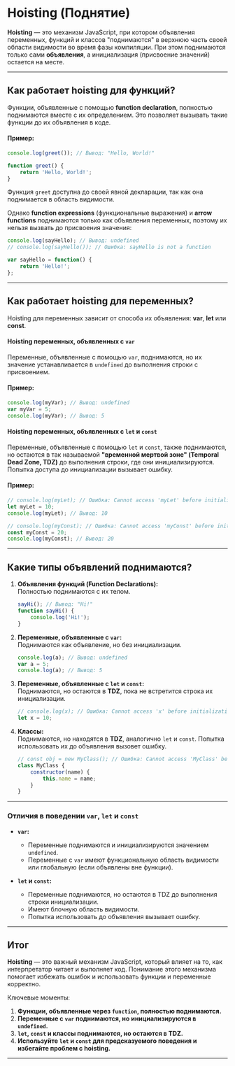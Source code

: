 # Hoisting (Поднятие)

**Hoisting** — это механизм JavaScript, при котором объявления переменных, функций и классов "поднимаются" в верхнюю часть своей области видимости во время фазы компиляции. При этом поднимаются только сами **объявления**, а инициализация (присвоение значений) остается на месте.

---

## Как работает hoisting для функций?

Функции, объявленные с помощью **function declaration**, полностью поднимаются вместе с их определением. Это позволяет вызывать такие функции до их объявления в коде.

#### Пример:
```javascript
console.log(greet()); // Вывод: "Hello, World!"

function greet() {
    return 'Hello, World!';
}
```

Функция `greet` доступна до своей явной декларации, так как она поднимается в область видимости.

Однако **function expressions** (функциональные выражения) и **arrow functions** поднимаются только как объявления переменных, поэтому их нельзя вызвать до присвоения значения:
```javascript
console.log(sayHello); // Вывод: undefined
// console.log(sayHello()); // Ошибка: sayHello is not a function

var sayHello = function() {
    return 'Hello!';
};
```

---

## Как работает hoisting для переменных?

Hoisting для переменных зависит от способа их объявления: **var**, **let** или **const**.

#### Hoisting переменных, объявленных с `var`

Переменные, объявленные с помощью `var`, поднимаются, но их значение устанавливается в `undefined` до выполнения строки с присвоением.  
#### Пример:
```javascript
console.log(myVar); // Вывод: undefined
var myVar = 5;
console.log(myVar); // Вывод: 5
```

#### Hoisting переменных, объявленных с `let` и `const`

Переменные, объявленные с помощью `let` и `const`, также поднимаются, но остаются в так называемой **"временной мертвой зоне" (Temporal Dead Zone, TDZ)** до выполнения строки, где они инициализируются. Попытка доступа до инициализации вызывает ошибку.  
#### Пример:
```javascript
// console.log(myLet); // Ошибка: Cannot access 'myLet' before initialization
let myLet = 10;
console.log(myLet); // Вывод: 10

// console.log(myConst); // Ошибка: Cannot access 'myConst' before initialization
const myConst = 20;
console.log(myConst); // Вывод: 20
```

---

## Какие типы объявлений поднимаются?

1. **Объявления функций (Function Declarations):**  
   Полностью поднимаются с их телом.

   ```javascript
   sayHi(); // Вывод: "Hi!"
   function sayHi() {
       console.log('Hi!');
   }
   ```

2. **Переменные, объявленные с `var`:**  
   Поднимаются как объявление, но без инициализации.

   ```javascript
   console.log(a); // Вывод: undefined
   var a = 5;
   console.log(a); // Вывод: 5
   ```

3. **Переменные, объявленные с `let` и `const`:**  
   Поднимаются, но остаются в **TDZ**, пока не встретится строка их инициализации.

   ```javascript
   // console.log(x); // Ошибка: Cannot access 'x' before initialization
   let x = 10;
   ```

4. **Классы:**  
   Поднимаются, но находятся в **TDZ**, аналогично `let` и `const`. Попытка использовать их до объявления вызовет ошибку.

   ```javascript
   // const obj = new MyClass(); // Ошибка: Cannot access 'MyClass' before initialization
   class MyClass {
       constructor(name) {
           this.name = name;
       }
   }
   ```

---

### Отличия в поведении `var`, `let` и `const`

- **`var`:**
    - Переменные поднимаются и инициализируются значением `undefined`.
    - Переменные с `var` имеют функциональную область видимости или глобальную (если объявлены вне функции).

- **`let` и `const`:**
    - Переменные поднимаются, но остаются в TDZ до выполнения строки инициализации.
    - Имеют блочную область видимости.
    - Попытка использовать до объявления вызывает ошибку.

---

## Итог

**Hoisting** — это важный механизм JavaScript, который влияет на то, как интерпретатор читает и выполняет код. Понимание этого механизма помогает избежать ошибок и использовать функции и переменные корректно.

Ключевые моменты:
1. **Функции, объявленные через `function`, полностью поднимаются.**
2. **Переменные с `var` поднимаются, но инициализируются в `undefined`.**
3. **`let`, `const` и классы поднимаются, но остаются в TDZ.**
4. **Используйте `let` и `const` для предсказуемого поведения и избегайте проблем с hoisting.**  

---
